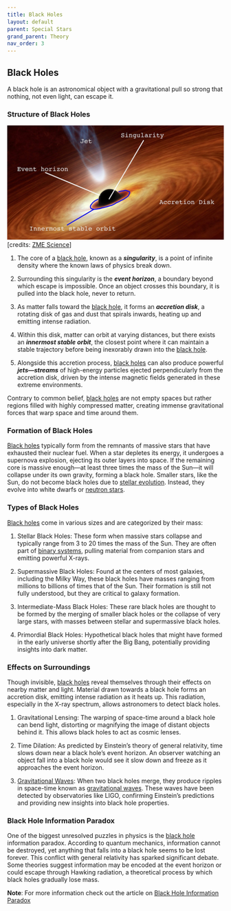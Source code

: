 ```yaml
---
title: Black Holes
layout: default
parent: Special Stars
grand_parent: Theory
nav_order: 3
---
```


## Black Holes

A black hole is an astronomical object with a gravitational pull so strong that nothing, not even light, can escape it.

### Structure of Black Holes
![blackhole](../../assets/images/theory/special%20stars/black%20holes/blackhole.jpg)
[credits: [ZME Science](https://www.zmescience.com/)]

1. The core of a [black hole](#black-holes), known as a ***singularity***, is a point of infinite density where the known laws of physics break down. 

2. Surrounding this singularity is the ***event horizon***, a boundary beyond which escape is impossible. Once an object crosses this boundary, it is pulled into the black hole, never to return.

3. As matter falls toward the [black hole](#black-holes), it forms an ***accretion disk***, a rotating disk of gas and dust that spirals inwards, heating up and emitting intense radiation. 

4. Within this disk, matter can orbit at varying distances, but there exists an ***innermost stable orbit***, the closest point where it can maintain a stable trajectory before being inexorably drawn into the [black hole](#black-holes).

5. Alongside this accretion process, [black holes](#black-holes) can also produce powerful ***jets—streams*** of high-energy particles ejected perpendicularly from the accretion disk, driven by the intense magnetic fields generated in these extreme environments.

Contrary to common belief, [black holes](#black-holes) are not empty spaces but rather regions filled with highly compressed matter, creating immense gravitational forces that warp space and time around them.

### Formation of Black Holes

[Black holes](#black-holes) typically form from the remnants of massive stars that have exhausted their nuclear fuel. When a star depletes its energy, it undergoes a supernova explosion, ejecting its outer layers into space. If the remaining core is massive enough—at least three times the mass of the Sun—it will collapse under its own gravity, forming a black hole. Smaller stars, like the Sun, do not become black holes due to [stellar evolution](../stellar%20physics/evolution.html). Instead, they evolve into white dwarfs or [neutron stars](neutron%20stars.html).

### Types of Black Holes

[Black holes](#black-holes) come in various sizes and are categorized by their mass:

1. Stellar Black Holes: These form when massive stars collapse and typically range from 3 to 20 times the mass of the Sun. They are often part of [binary systems](binary%20stars.html), pulling material from companion stars and emitting powerful X-rays.

2. Supermassive Black Holes: Found at the centers of most galaxies, including the Milky Way, these black holes have masses ranging from millions to billions of times that of the Sun. Their formation is still not fully understood, but they are critical to galaxy formation.

3. Intermediate-Mass Black Holes: These rare black holes are thought to be formed by the merging of smaller black holes or the collapse of very large stars, with masses between stellar and supermassive black holes.

4. Primordial Black Holes: Hypothetical black holes that might have formed in the early universe shortly after the Big Bang, potentially providing insights into dark matter.

### Effects on Surroundings

Though invisible, [black holes](#black-holes) reveal themselves through their effects on nearby matter and light. Material drawn towards a black hole forms an accretion disk, emitting intense radiation as it heats up. This radiation, especially in the X-ray spectrum, allows astronomers to detect black holes.

1. Gravitational Lensing: The warping of space-time around a black hole can bend light, distorting or magnifying the image of distant objects behind it. This allows black holes to act as cosmic lenses.

2. Time Dilation: As predicted by Einstein’s theory of general relativity, time slows down near a black hole’s event horizon. An observer watching an object fall into a black hole would see it slow down and freeze as it approaches the event horizon.

3. [Gravitational Waves](../cosmology/gravitational%20waves.html): When two black holes merge, they produce ripples in space-time known as [gravitational waves](../cosmology/gravitational%20waves.html). These waves have been detected by observatories like LIGO, confirming Einstein’s predictions and providing new insights into black hole properties.

### Black Hole Information Paradox

One of the biggest unresolved puzzles in physics is the [black hole](#black-holes) information paradox. According to quantum mechanics, information cannot be destroyed, yet anything that falls into a black hole seems to be lost forever. This conflict with general relativity has sparked significant debate. Some theories suggest information may be encoded at the event horizon or could escape through Hawking radiation, a theoretical process by which black holes gradually lose mass.

**Note**: For more information check out the article on [Black Hole Information Paradox](https://astroclubiitk.in/2020-09-02-blackhole-paradox/)


